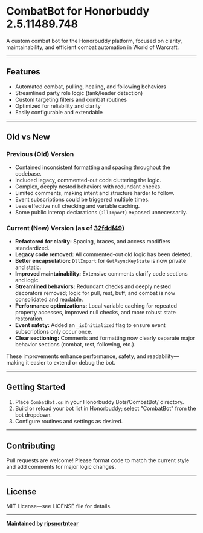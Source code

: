 # CombatBot for Honorbuddy 2.5.11489.748

A custom combat bot for the Honorbuddy platform, focused on clarity, maintainability, and efficient combat automation in World of Warcraft.

---

## Features

- Automated combat, pulling, healing, and following behaviors
- Streamlined party role logic (tank/leader detection)
- Custom targeting filters and combat routines
- Optimized for reliability and clarity
- Easily configurable and extendable

---

## Old vs New

### Previous (Old) Version

- Contained inconsistent formatting and spacing throughout the codebase.
- Included legacy, commented-out code cluttering the logic.
- Complex, deeply nested behaviors with redundant checks.
- Limited comments, making intent and structure harder to follow.
- Event subscriptions could be triggered multiple times.
- Less effective null checking and variable caching.
- Some public interop declarations (`DllImport`) exposed unnecessarily.

### Current (New) Version (as of [32fddf49](https://github.com/ripsnortntear/CombatBot_HB_2.5.11489.748/commit/32fddf49e99458bef1b3fcf94c879c2d78dc4a78))

- **Refactored for clarity:** Spacing, braces, and access modifiers standardized.
- **Legacy code removed:** All commented-out old logic has been deleted.
- **Better encapsulation:** `DllImport` for `GetAsyncKeyState` is now private and static.
- **Improved maintainability:** Extensive comments clarify code sections and logic.
- **Streamlined behaviors:** Redundant checks and deeply nested decorators removed; logic for pull, rest, buff, and combat is now consolidated and readable.
- **Performance optimizations:** Local variable caching for repeated property accesses, improved null checks, and more robust state restoration.
- **Event safety:** Added an `_isInitialized` flag to ensure event subscriptions only occur once.
- **Clear sectioning:** Comments and formatting now clearly separate major behavior sections (combat, rest, following, etc.).

These improvements enhance performance, safety, and readability—making it easier to extend or debug the bot.

---

## Getting Started

1. Place `CombatBot.cs` in your Honorbuddy Bots/CombatBot/ directory.
2. Build or reload your bot list in Honorbuddy; select "CombatBot" from the bot dropdown.
3. Configure routines and settings as desired.

---

## Contributing

Pull requests are welcome! Please format code to match the current style and add comments for major logic changes.

---

## License

MIT License—see LICENSE file for details.

---

**Maintained by [ripsnortntear](https://github.com/ripsnortntear)**
